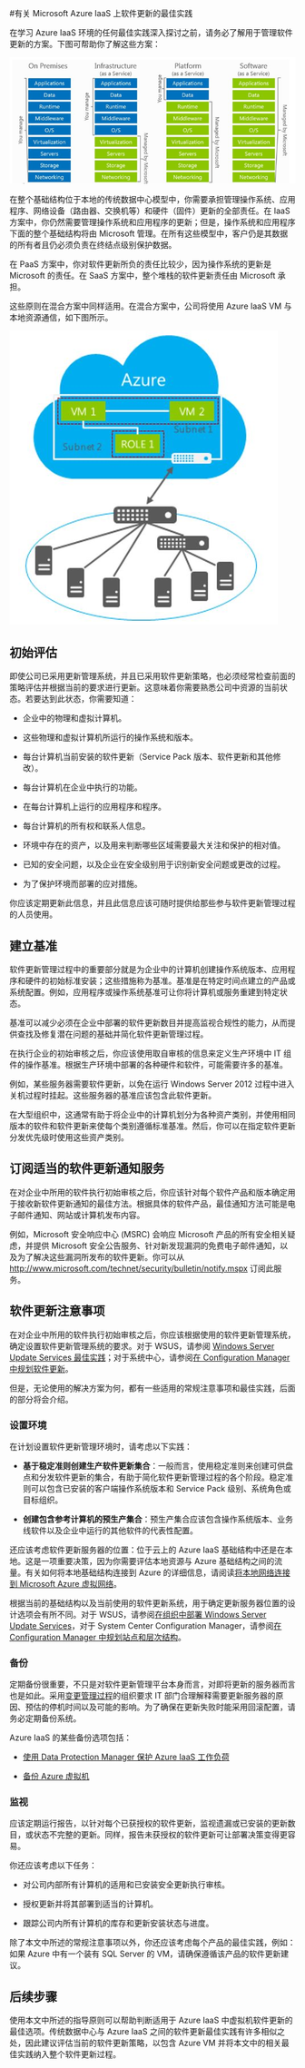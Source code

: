 <properties
   pageTitle="有关 Microsoft Azure IaaS 上软件更新的最佳实践 | Microsoft Azure"
   description="本文提供了有关 Microsoft Azure IaaS 环境中软件更新的最佳实践集合。本文面向每天要进行变更控制、软件更新和资产管理的 IT 专业人员和安全分析人员（包括负责其组织安全和合规性工作的人员）。"
   services="virtual-machines, cloud-services, storage"
   documentationCenter="na"
   authors="YuriD"
   manager="swadhwa"
   editor=""
   tags="azure-service-management,azure-resource-manager"/>

<tags
   ms.service="azure-security"
   ms.date="12/10/2015"
   wacn.date="01/29/2016"/>

#有关 Microsoft Azure IaaS 上软件更新的最佳实践

在学习 Azure IaaS 环境的任何最佳实践深入探讨之前，请务必了解用于管理软件更新的方案。下图可帮助你了解这些方案：

![云模型和责任](./media/azure-security-best-practices-software-updates-iaas/sec-cloudstack.png)

在整个基础结构位于本地的传统数据中心模型中，你需要承担管理操作系统、应用程序、网络设备（路由器、交换机等）和硬件（固件）更新的全部责任。在 IaaS 方案中，你仍然需要管理操作系统和应用程序的更新；但是，操作系统和应用程序下面的整个基础结构将由 Microsoft 管理。在所有这些模型中，客户仍是其数据的所有者且仍必须负责在终结点级别保护数据。

在 PaaS 方案中，你对软件更新所负的责任比较少，因为操作系统的更新是 Microsoft 的责任。在 SaaS 方案中，整个堆栈的软件更新责任由 Microsoft 承担。

这些原则在混合方案中同样适用。在混合方案中，公司将使用 Azure IaaS VM 与本地资源通信，如下图所示。

![使用 Microsoft Azure 的典型混合方案](./media/azure-security-best-practices-software-updates-iaas/sec-azconnectonpre.png)

## 初始评估

即使公司已采用更新管理系统，并且已采用软件更新策略，也必须经常检查前面的策略评估并根据当前的要求进行更新。这意味着你需要熟悉公司中资源的当前状态。若要达到此状态，你需要知道：

-   企业中的物理和虚拟计算机。

-   这些物理和虚拟计算机所运行的操作系统和版本。

-   每台计算机当前安装的软件更新（Service Pack 版本、软件更新和其他修改）。

-   每台计算机在企业中执行的功能。

-   在每台计算机上运行的应用程序和程序。

-   每台计算机的所有权和联系人信息。

-   环境中存在的资产，以及用来判断哪些区域需要最大关注和保护的相对值。

-   已知的安全问题，以及企业在安全级别用于识别新安全问题或更改的过程。

-   为了保护环境而部署的应对措施。

你应该定期更新此信息，并且此信息应该可随时提供给那些参与软件更新管理过程的人员使用。

## 建立基准

软件更新管理过程中的重要部分就是为企业中的计算机创建操作系统版本、应用程序和硬件的初始标准安装；这些措施称为基准。基准是在特定时间点建立的产品或系统配置。例如，应用程序或操作系统基准可让你将计算机或服务重建到特定状态。

基准可以减少必须在企业中部署的软件更新数目并提高监视合规性的能力，从而提供查找及修复潜在问题的基础并简化软件更新管理过程。

在执行企业的初始审核之后，你应该使用取自审核的信息来定义生产环境中 IT 组件的操作基准。根据生产环境中部署的各种硬件和软件，可能需要许多的基准。

例如，某些服务器需要软件更新，以免在运行 Windows Server 2012 过程中进入关机过程时挂起。这些服务器的基准应该包含此软件更新。

在大型组织中，这通常有助于将企业中的计算机划分为各种资产类别，并使用相同版本的软件和软件更新来使每个类别遵循标准基准。然后，你可以在指定软件更新分发优先级时使用这些资产类别。

## 订阅适当的软件更新通知服务

在对企业中所用的软件执行初始审核之后，你应该针对每个软件产品和版本确定用于接收新软件更新通知的最佳方法。根据具体的软件产品，最佳通知方法可能是电子邮件通知、网站或计算机发布内容。

例如，Microsoft 安全响应中心 (MSRC) 会响应 Microsoft 产品的所有安全相关疑虑，并提供 Microsoft 安全公告服务、针对新发现漏洞的免费电子邮件通知，以及为了解决这些漏洞所发布的软件更新。你可以从 http://www.microsoft.com/technet/security/bulletin/notify.mspx 订阅此服务。

## 软件更新注意事项

在对企业中所用的软件执行初始审核之后，你应该根据使用的软件更新管理系统，确定设置软件更新管理系统的要求。对于 WSUS，请参阅 [Windows Server Update Services 最佳实践](https://technet.microsoft.com/zh-cn/library/Cc708536)；对于系统中心，请参阅[在 Configuration Manager 中规划软件更新](https://technet.microsoft.com/zh-cn/library/gg712696)。

但是，无论使用的解决方案为何，都有一些适用的常规注意事项和最佳实践，后面的部分将会介绍。

### 设置环境

在计划设置软件更新管理环境时，请考虑以下实践：

-   **基于稳定准则创建生产软件更新集合**：一般而言，使用稳定准则来创建可供盘点和分发软件更新的集合，有助于简化软件更新管理过程的各个阶段。稳定准则可以包含已安装的客户端操作系统版本和 Service Pack 级别、系统角色或目标组织。

-   **创建包含参考计算机的预生产集合**：预生产集合应该包含操作系统版本、业务线软件以及企业中运行的其他软件的代表性配置。

还应该考虑软件更新服务器的位置：位于云上的 Azure IaaS 基础结构中还是在本地。这是一项重要决策，因为你需要评估本地资源与 Azure 基础结构之间的流量。有关如何将本地基础结构连接到 Azure 的详细信息，请阅读[将本地网络连接到 Microsoft Azure 虚拟网络](https://technet.microsoft.com/zh-CN/library/Dn786406.aspx)。

根据当前的基础结构以及当前使用的软件更新系统，用于确定更新服务器位置的设计选项会有所不同。对于 WSUS，请参阅[在组织中部署 Windows Server Update Services](https://technet.microsoft.com/zh-cn/library/hh852340.aspx)，对于 System Center Configuration Manager，请参阅[在 Configuration Manager 中规划站点和层次结构](https://technet.microsoft.com/zh-cn/library/Gg712681.aspx)。

### 备份

定期备份很重要，不只是对软件更新管理平台本身而言，对即将更新的服务器而言也是如此。采用[变更管理过程](https://technet.microsoft.com/zh-cn/library/cc543216.aspx)的组织要求 IT 部门合理解释需要更新服务器的原因、预估的停机时间以及可能的影响。为了确保在更新失败时能采用回滚配置，请务必定期备份系统。

Azure IaaS 的某些备份选项包括：

-   [使用 Data Protection Manager 保护 Azure IaaS 工作负荷](https://azure.microsoft.com/blog/2014/09/08/azure-iaas-workload-protection-using-data-protection-manager/)

-   [备份 Azure 虚拟机](/documentation/articles/backup-azure-vms)

### 监视

应该定期运行报告，以针对每个已获授权的软件更新，监视遗漏或已安装的更新数目，或状态不完整的更新。同样，报告未获授权的软件更新可让部署决策变得更容易。

你还应该考虑以下任务：

-   对公司内部所有计算机的适用和已安装安全更新执行审核。

-   授权更新并将其部署到适当的计算机。

-   跟踪公司内所有计算机的库存和更新安装状态与进度。

除了本文中所述的常规注意事项以外，你还应该考虑每个产品的最佳实践，例如：如果 Azure 中有一个装有 SQL Server 的 VM，请确保遵循该产品的软件更新建议。

## 后续步骤

使用本文中所述的指导原则可以帮助判断适用于 Azure IaaS 中虚拟机软件更新的最佳选项。传统数据中心与 Azure IaaS 之间的软件更新最佳实践有许多相似之处，因此建议评估当前的软件更新策略，以包含 Azure VM 并将本文中的相关最佳实践纳入整个软件更新过程。

<!---HONumber=Mooncake_0118_2016-->